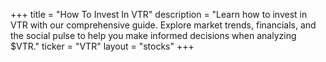 +++
title = "How To Invest In VTR"
description = "Learn how to invest in VTR with our comprehensive guide. Explore market trends, financials, and the social pulse to help you make informed decisions when analyzing $VTR."
ticker = "VTR"
layout = "stocks"
+++

